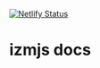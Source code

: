 [![Netlify Status](https://api.netlify.com/api/v1/badges/ce1882e9-e428-41b4-9ef0-8151f3125e09/deploy-status)](https://app.netlify.com/sites/izmjs/deploys)

# izmjs docs
